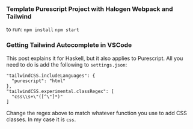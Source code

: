 ### Template Purescript Project with Halogen Webpack and Tailwind
to run:
`npm install`
`npm start`

### Getting Tailwind Autocomplete in VSCode
This post explains it for Haskell, but it also applies to Purescript. All you need to do is add the following to `settings.json`:
```
"tailwindCSS.includeLanguages": {
  "purescript": "html"
},
"tailwindCSS.experimental.classRegex": [
  "css\\s+\"([^\"]*)"
]
```
Change the regex above to match whatever function you use to add CSS classes. In my case it is `css`.